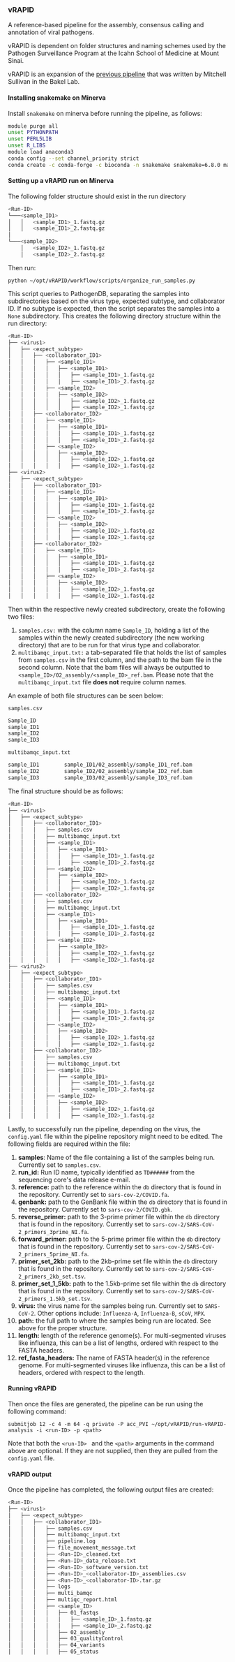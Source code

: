 ### vRAPID

A reference-based pipeline for the assembly, consensus calling and annotation of viral pathogens.

vRAPID is dependent on folder structures and naming schemes used by the Pathogen Surveillance Program at the Icahn School of Medicine at Mount Sinai.

vRAPID is an expansion of the [previous pipeline](https://github.com/mjsull/COVID_pipe) that was written by Mitchell Sullivan in the Bakel Lab. 

#### Installing snakemake on Minerva

Install `snakemake` on minerva before running the pipeline, as follows:

```bash
module purge all
unset PYTHONPATH
unset PERL5LIB
unset R_LIBS
module load anaconda3
conda config --set channel_priority strict
conda create -c conda-forge -c bioconda -n snakemake snakemake=6.8.0 mamba=0.24 tabulate=0.8
```

#### Setting up a vRAPID run on Minerva

The following folder structure should exist in the run directory

```bash
<Run-ID>
└───<sample_ID1>
│   │   <sample_ID1>_1.fastq.gz
│   │   <sample_ID1>_2.fastq.gz
│
└───<sample_ID2>
    │   <sample_ID2>_1.fastq.gz
    │   <sample_ID2>_2.fastq.gz
```

Then run:

`python ~/opt/vRAPID/workflow/scripts/organize_run_samples.py`

This script queries to PathogenDB, separating the samples into subdirectories based on the virus type, expected subtype, and collaborator ID. If no subtype is expected, then the script separates the samples into a `None` subdirectory. This creates the following directory structure within the run directory:

```bash
<Run-ID>
├── <virus1>
│   ├── <expect_subtype>
│   │   ├── <collaborator_ID1>
│   │	│	├── <sample_ID1>
│   │	│	│   ├── <sample_ID1>
│   │	│	│   │	├── <sample_ID1>_1.fastq.gz
│   │	│	│   │	├── <sample_ID1>_2.fastq.gz
│   │	│	├── <sample_ID2>
│   │	│	│	├── <sample_ID2>
│   │	│	│   │	├── <sample_ID2>_1.fastq.gz
│   │	│	│   │	├── <sample_ID2>_1.fastq.gz
│   │   ├── <collaborator_ID2>
│   │	│	├── <sample_ID1>
│   │	│	│	├── <sample_ID1>
│   │	│	│   │	├── <sample_ID1>_1.fastq.gz
│   │	│	│   │	├── <sample_ID1>_2.fastq.gz
│   │	│	├── <sample_ID2>
│   │	│	│	├── <sample_ID2>
│   │	│	│   │	├── <sample_ID2>_1.fastq.gz
│   │	│	│   │	├── <sample_ID2>_1.fastq.gz
├── <virus2>
│   ├── <expect_subtype>
│   │   ├── <collaborator_ID1>
│   │	│	├── <sample_ID1>
│   │	│	│	├── <sample_ID1>
│   │	│	│   │	├── <sample_ID1>_1.fastq.gz
│   │	│	│   │	├── <sample_ID1>_2.fastq.gz
│   │	│	├── <sample_ID2>
│   │	│	│	├── <sample_ID2>
│   │	│	│   │	├── <sample_ID2>_1.fastq.gz
│   │	│	│   │	├── <sample_ID2>_1.fastq.gz
│   │   ├── <collaborator_ID2>
│   │	│	├── <sample_ID1>
│   │	│	│	├── <sample_ID1>
│   │	│	│   │	├── <sample_ID1>_1.fastq.gz
│   │	│	│   │	├── <sample_ID1>_2.fastq.gz
│   │	│	├── <sample_ID2>
│   │	│	│	├── <sample_ID2>
│   │	│	│   │	├── <sample_ID2>_1.fastq.gz
│   │	│	│   │	├── <sample_ID2>_1.fastq.gz

```

Then within the respective newly created subdirectory, create the following two files:

1. `samples.csv:` with the column name `Sample_ID`, holding a list of the samples within the newly created subdirectory (the new working directory) that are to be run for that virus type and collaborator.
2. `multibamqc_input.txt:` a tab-separated file that holds the list of samples from `samples.csv` in the first column, and the path to the bam file in the second column. Note that the bam files will always be outputted to `<sample_ID>/02_assembly/<sample_ID>_ref.bam`. Please note that the `multibamqc_input.txt` file **does not** require column names.

An example of both file structures can be seen below:

`samples.csv`

```bash
Sample_ID
sample_ID1
sample_ID2
sample_ID3
```

`multibamqc_input.txt`

```bash
sample_ID1        sample_ID1/02_assembly/sample_ID1_ref.bam
sample_ID2        sample_ID2/02_assembly/sample_ID2_ref.bam
sample_ID3        sample_ID3/02_assembly/sample_ID3_ref.bam
```

The final structure should be as follows:

```bash
<Run-ID>
├── <virus1>
│   ├── <expect_subtype>
│   │   ├── <collaborator_ID1>
│   │	│	├── samples.csv
│   │	│	├── multibamqc_input.txt
│   │	│	├── <sample_ID1>
│   │	│	│	├── <sample_ID1>
│   │	│	│   │	├── <sample_ID1>_1.fastq.gz
│   │	│	│   │	├── <sample_ID1>_2.fastq.gz
│   │	│	├── <sample_ID2>
│   │	│	│	├── <sample_ID2>
│   │	│	│   │	├── <sample_ID2>_1.fastq.gz
│   │	│	│   │	├── <sample_ID2>_1.fastq.gz
│   │   ├── <collaborator_ID2>
│   │	│	├── samples.csv
│   │	│	├── multibamqc_input.txt
│   │	│	├── <sample_ID1>
│   │	│	│	├── <sample_ID1>
│   │	│	│   │	├── <sample_ID1>_1.fastq.gz
│   │	│	│   │	├── <sample_ID1>_2.fastq.gz
│   │	│	├── <sample_ID2>
│   │	│	│	├── <sample_ID2>
│   │	│	│   │	├── <sample_ID2>_1.fastq.gz
│   │	│	│   │	├── <sample_ID2>_1.fastq.gz
├── <virus2>
│   ├── <expect_subtype>
│   │   ├── <collaborator_ID1>
│   │	│	├── samples.csv
│   │	│	├── multibamqc_input.txt
│   │	│	├── <sample_ID1>
│   │	│	│	├── <sample_ID1>
│   │	│	│   │	├── <sample_ID1>_1.fastq.gz
│   │	│	│   │	├── <sample_ID1>_2.fastq.gz
│   │	│	├── <sample_ID2>
│   │	│	│	├── <sample_ID2>
│   │	│	│   │	├── <sample_ID2>_1.fastq.gz
│   │	│	│   │	├── <sample_ID2>_1.fastq.gz
│   │   ├── <collaborator_ID2>
│   │	│	├── samples.csv
│   │	│	├── multibamqc_input.txt
│   │	│	├── <sample_ID1>
│   │	│	│	├── <sample_ID1>
│   │	│	│   │	├── <sample_ID1>_1.fastq.gz
│   │	│	│   │	├── <sample_ID1>_2.fastq.gz
│   │	│	├── <sample_ID2>
│   │	│	│	├── <sample_ID2>
│   │	│	│   │	├── <sample_ID2>_1.fastq.gz
│   │	│	│   │	├── <sample_ID2>_1.fastq.gz
```

Lastly, to successfully run the pipeline, depending on the virus, the `config.yaml` file within the pipeline repository might need to be edited. The following fields are required within the file:

1. **samples**: Name of the file containing a list of the samples being run. Currently set to `samples.csv`.
2. **run_id:** Run ID name, typically identified as `TD######` from the sequencing core's data release e-mail.
3. **reference:** path to the reference within the `db` directory that is found in the repository. Currently set to `sars-cov-2/COVID.fa`.
4. **genbank:** path to the GenBank file within the `db` directory that is found in the repository. Currently set to `sars-cov-2/COVID.gbk`.
5. **reverse_primer:** path to the 3-prime primer file within the `db` directory that is found in the repository. Currently set to `sars-cov-2/SARS-CoV-2_primers_3prime_NI.fa`.
6. **forward_primer:** path to the 5-prime primer file within the `db` directory that is found in the repository. Currently set to `sars-cov-2/SARS-CoV-2_primers_5prime_NI.fa`.
7. **primer_set_2kb:**  path to the 2kb-prime set file within the `db` directory that is found in the repository. Currently set to `sars-cov-2/SARS-CoV-2_primers_2kb_set.tsv`.
8. **primer_set_1_5kb:**  path to the 1.5kb-prime set file within the `db` directory that is found in the repository. Currently set to `sars-cov-2/SARS-CoV-2_primers_1.5kb_set.tsv`.
9. **virus:** the virus name for the samples being run. Currently set to `SARS-CoV-2`. Other options include: `Influenza-A`, `Influenza-B`, `sCoV`, `MPX`.
10. **path:** the full path to where the samples being run are located. See above for the proper structure.
11. **length:** length of the reference genome(s). For multi-segmented viruses like influenza, this can be a list of lengths, ordered with respect to the FASTA headers.
12. **ref_fasta_headers:** The name of FASTA header(s) in the reference genome. For multi-segmented viruses like influenza, this can be a list of headers, ordered with respect to the length.

#### Running vRAPID

Then once the files are generated, the pipeline can be run using the following command:

`submitjob 12 -c 4 -m 64 -q private -P acc_PVI ~/opt/vRAPID/run-vRAPID-analysis -i <run-ID> -p <path>`

Note that both the `<run-ID> ` and the `<path>` arguments in the command above are optional. If they are not supplied, then they are pulled from the `config.yaml` file.

#### vRAPID output

Once the pipeline has completed, the following output files are created:

```bash
<Run-ID>
├── <virus1>
│   ├── <expect_subtype>
│   │   ├── <collaborator_ID1>
│   │	│	├── samples.csv
│   │	│	├── multibamqc_input.txt
│   │	│	├── pipeline.log
│   │	│	├── file_movement_message.txt
│   │	│	├── <Run-ID>_cleaned.txt
│   │	│	├── <Run-ID>_data_release.txt
│   │	│	├── <Run-ID>_software_version.txt
│   │	│	├── <Run-ID>_<collaborator-ID>_assemblies.csv
│   │	│	├── <Run-ID>_<collaborator-ID>.tar.gz
│   │	│	├── logs
│   │	│	├── multi_bamqc
│   │	│	├── multiqc_report.html
│   │	│	├── <sample_ID>
│   │	│	│	├── 01_fastqs
│   │	│	│	│	├── <sample_ID>_1.fastq.gz
│   │	│	│	│	├── <sample_ID>_2.fastq.gz
│   │	│	│	├── 02_assembly
│   │	│	│	├── 03_qualityControl
│   │	│	│	├── 04_variants
│   │	│	│	├── 05_status
```

